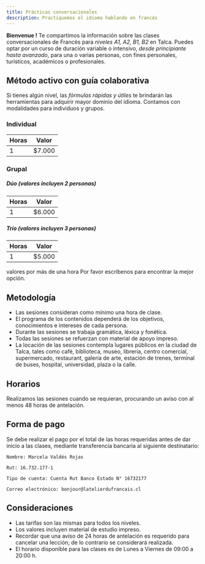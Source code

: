```yaml
---
title: Prácticas conversacionales
description: Practiquemos el idioma hablando en francés
---
```


**Bienvenue !** Te compartimos la información sobre las clases conversacionales de Francés para *niveles A1, A2, B1, B2* en Talca.
Puedes optar por un curso de duración variable o intensivo, *desde principiante hasta avanzado*, para una o varias personas, con fines personales, turísticos, académicos o profesionales.

## Método activo con guía colaborativa

Si tienes algún nivel, las *fórmulas rápidas y útiles* te brindarán las herramientas para adquirir mayor dominio del idioma. Contamos con modalidades para individuos y grupos.

### Individual

|Horas|Valor|
|---|---|
|1 | $7.000 |

### Grupal

##### Dúo (valores incluyen 2 personas)

| Horas | Valor |
| ------ | ------ |
| 1 | $6.000 |

##### Trío (valores incluyen 3 personas)

| Horas | Valor |
| ------ | ------ |
| 1 | $5.000 |

valores por más de una hora
Por favor escríbenos para encontrar la mejor opción.

## Metodología

- Las sesiones consideran como mínimo una hora de clase.
- El programa de los contenidos dependerá de los objetivos, conocimientos e intereses de cada persona.
- Durante las sesiones se trabaja gramática, léxica y fonética.
- Todas las sesiones se refuerzan con material de apoyo impreso.
- La locación de las sesiones contempla lugares públicos en la ciudad de Talca, tales como café, biblioteca, museo, librería, centro comercial, supermercado, restaurant, galería de arte, estación de trenes, terminal de buses, hospital, universidad, plaza o la calle.

## Horarios

Realizamos las sesiones cuando se requieran, procurando un aviso con al menos 48 horas de antelación.

## Forma de pago

Se debe realizar el pago por el total de las horas requeridas antes de dar inicio a las clases, mediante transferencia bancaria al siguiente destinatario:

    Nombre: Marcela Valdés Rojas

    Rut: 16.732.177-1

    Tipo de cuenta: Cuenta Rut Banco Estado N° 16732177

    Correo electrónico: bonjour@latelierdufrancais.cl

## Consideraciones

- Las tarifas son las mismas para todos los niveles.
- Los valores incluyen material de estudio impreso.
- Recordar que una aviso de 24 horas de antelación es requerido para cancelar una lección; de lo contrario se considerará realizada.
- El horario disponible para las clases es de Lunes a Viernes de 09:00 a 20:00 h.
